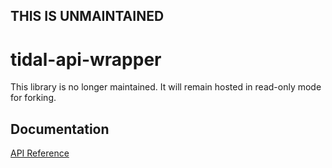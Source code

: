 THIS IS UNMAINTAINED
--------------------

# tidal-api-wrapper

This library is no longer maintained. It will remain hosted in read-only mode for forking.

## Documentation

[API Reference](https://github.com/spencercharest/tidal-api/tree/master/docs/api.md)
